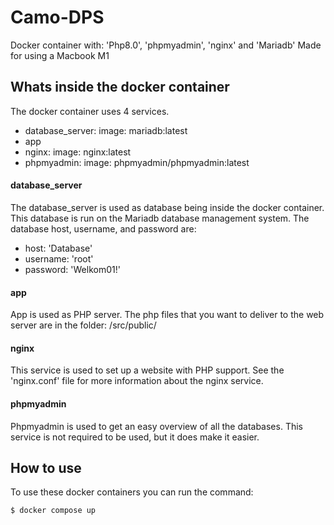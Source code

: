 # Camo-DPS
 Docker container with: 'Php8.0', 'phpmyadmin', 'nginx' and 'Mariadb'
 Made for using a Macbook M1


## Whats inside the docker container
 The docker container uses 4 services.
 * database_server: image: mariadb:latest
 * app
 * nginx: image: nginx:latest
 * phpmyadmin: image: phpmyadmin/phpmyadmin:latest

#### database_server
 The database_server is used as database being inside the docker container. This database is run on the Mariadb database management system.
 The database host, username, and password are:
 * host: 'Database'
 * username: 'root'
 * password: 'Welkom01!'

#### app
 App is used as PHP server. The php files that you want to deliver to the web server are in the folder: /src/public/

#### nginx
 This service is used to set up a website with PHP support. See the 'nginx.conf' file for more information about the nginx service.

#### phpmyadmin
 Phpmyadmin is used to get an easy overview of all the databases. This service is not required to be used, but it does make it easier.


## How to use
 To use these docker containers you can run the command: 

    $ docker compose up
